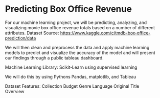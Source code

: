 # Predicting Box Office Revenue
For our machine learning project, we will be predicting, analyzing, and visualizing movie box office revenue totals based on a number of different attributes. 
Dataset Source: https://www.kaggle.com/c/tmdb-box-office-prediction/data 


We will then clean and preprocess the data and apply machine learning models to predict and visualize the accuracy of the model and will present our findings through a public tableau dashboard.

Machine Learning Library: Scikit-Learn using supervised learning 

We will do this by using Pythons Pandas, matplotlib, and Tableau 

Dataset Features: 
Collection
Budget
Genre
Language
Original Title 
Overview 
